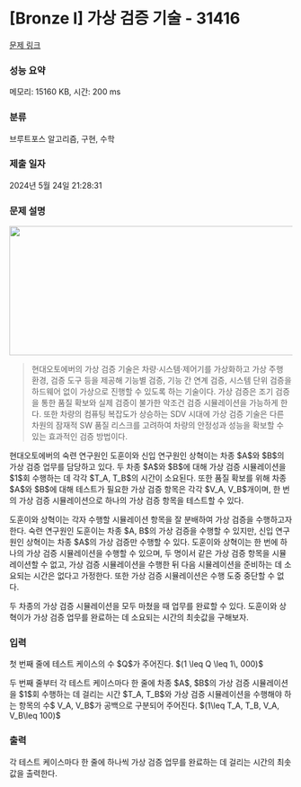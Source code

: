 # [Bronze I] 가상 검증 기술 - 31416 

[문제 링크](https://www.acmicpc.net/problem/31416) 

### 성능 요약

메모리: 15160 KB, 시간: 200 ms

### 분류

브루트포스 알고리즘, 구현, 수학

### 제출 일자

2024년 5월 24일 21:28:31

### 문제 설명

<p style="text-align: center;"><img alt="" src="https://u.acmicpc.net/cbd18160-fdec-4205-86c9-f8e5cb1259ff/logo.png" style="width: 700px; height: 230px;"></p>

<blockquote>
<p>현대오토에버의 가상 검증 기술은 차량·시스템·제어기를 가상화하고 가상 주행 환경, 검증 도구 등을 제공해 기능별 검증, 기능 간 연계 검증, 시스템 단위 검증을 하드웨어 없이 가상으로 진행할 수 있도록 하는 기술이다. 가상 검증은 조기 검증을 통한 품질 확보와 실제 검증이 불가한 악조건 검증 시뮬레이션을 가능하게 한다. 또한 차량의 컴퓨팅 복잡도가 상승하는 SDV 시대에 가상 검증 기술은 다른 차원의 잠재적 SW 품질 리스크를 고려하여 차량의 안정성과 성능을 확보할 수 있는 효과적인 검증 방법이다.</p>
</blockquote>

<p>현대오토에버의 숙련 연구원인 도훈이와 신입 연구원인 상혁이는 차종 $A$와 $B$의 가상 검증 업무를 담당하고 있다. 두 차종 $A$와 $B$에 대해 가상 검증 시뮬레이션을 $1$회 수행하는 데 각각 $T_A, T_B$의 시간이 소요된다. 또한 품질 확보를 위해 차종 $A$와 $B$에 대해 테스트가 필요한 가상 검증 항목은 각각 $V_A, V_B$개이며, 한 번의 가상 검증 시뮬레이션으로 하나의 가상 검증 항목을 테스트할 수 있다.</p>

<p>도훈이와 상혁이는 각자 수행할 시뮬레이션 항목을 잘 분배하여 가상 검증을 수행하고자 한다. 숙련 연구원인 도훈이는 차종 $A, B$의 가상 검증을 수행할 수 있지만, 신입 연구원인 상혁이는 차종 $A$의 가상 검증만 수행할 수 있다. 도훈이와 상혁이는 한 번에 하나의 가상 검증 시뮬레이션을 수행할 수 있으며, 두 명이서 같은 가상 검증 항목을 시뮬레이션할 수 없고, 가상 검증 시뮬레이션을 수행한 뒤 다음 시뮬레이션을 준비하는 데 소요되는 시간은 없다고 가정한다. 또한 가상 검증 시뮬레이션은 수행 도중 중단할 수 없다.</p>

<p>두 차종의 가상 검증 시뮬레이션을 모두 마쳤을 때 업무를 완료할 수 있다. 도훈이와 상혁이가 가상 검증 업무를 완료하는 데 소요되는 시간의 최솟값을 구해보자.</p>

### 입력 

 <p>첫 번째 줄에 테스트 케이스의 수 $Q$가 주어진다. $(1 \leq Q \leq 1\, 000)$</p>

<p>두 번째 줄부터 각 테스트 케이스마다 한 줄에  차종 $A$, $B$의 가상 검증 시뮬레이션을 $1$회 수행하는 데 걸리는 시간 $T_A, T_B$와 가상 검증 시뮬레이션을 수행해야 하는 항목의 수$ V_A, V_B$가 공백으로 구분되어 주어진다. $(1\leq T_A, T_B, V_A, V_B\leq 100)$</p>

### 출력 

 <p>각 테스트 케이스마다 한 줄에 하나씩 가상 검증 업무를 완료하는 데 걸리는 시간의 최솟값을 출력한다.</p>

